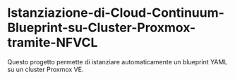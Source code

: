 # Istanziazione-di-Cloud-Continuum-Blueprint-su-Cluster-Proxmox-tramite-NFVCL
Questo progetto permette di istanziare automaticamente un blueprint YAML su un cluster Proxmox VE.
